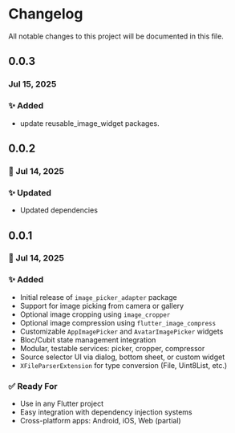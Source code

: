 # Changelog

All notable changes to this project will be documented in this file.

## 0.0.3
### Jul 15, 2025

### ✨ Added
- update reusable_image_widget packages.

## 0.0.2

### 📅 Jul 14, 2025

### ✨ Updated

* Updated dependencies

## 0.0.1

### 📅 Jul 14, 2025

### ✨ Added

* Initial release of `image_picker_adapter` package
* Support for image picking from camera or gallery
* Optional image cropping using `image_cropper`
* Optional image compression using `flutter_image_compress`
* Customizable `AppImagePicker` and `AvatarImagePicker` widgets
* Bloc/Cubit state management integration
* Modular, testable services: picker, cropper, compressor
* Source selector UI via dialog, bottom sheet, or custom widget
* `XFileParserExtension` for type conversion (File, Uint8List, etc.)

### ✅ Ready For

* Use in any Flutter project
* Easy integration with dependency injection systems
* Cross-platform apps: Android, iOS, Web (partial)
